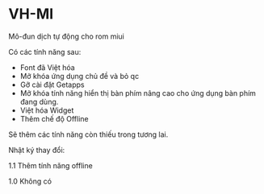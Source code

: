# VH-MI

Mô-đun dịch tự động cho rom miui

Có các tính năng sau:

+ Font đã Việt hóa
+ Mở khóa ứng dụng chủ đề và bỏ qc
+ Gỡ cài đặt Getapps
+ Mở khóa tính năng hiển thị bàn phím nâng cao cho ứng dụng bàn phím đang dùng.
+ Việt hóa Widget
+ Thêm chế độ Offline

Sẽ thêm các tính năng còn thiếu trong tương lai.

Nhật ký thay đổi:

1.1 Thêm tính năng offline

1.0 Không có
